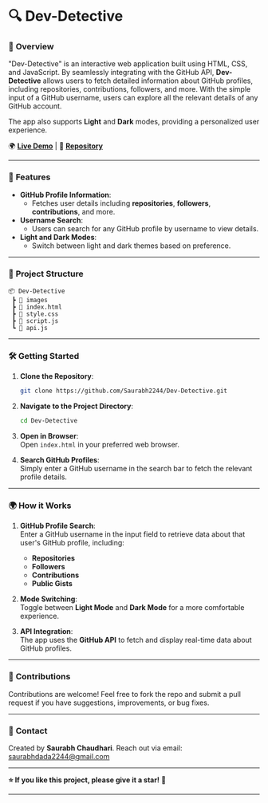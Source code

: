 # 🔍 **Dev-Detective**

### 📖 **Overview**  
"Dev-Detective" is an interactive web application built using HTML, CSS, and JavaScript. By seamlessly integrating with the GitHub API, **Dev-Detective** allows users to fetch detailed information about GitHub profiles, including repositories, contributions, followers, and more. With the simple input of a GitHub username, users can explore all the relevant details of any GitHub account.

The app also supports **Light** and **Dark** modes, providing a personalized user experience.

🌍 **[Live Demo](https://github-insight-detective.netlify.app/)** | 📂 **[Repository](https://github.com/Saurabh2244/Dev-Detective)**  

---

### 🌟 **Features**  
- **GitHub Profile Information**:  
  - Fetches user details including **repositories**, **followers**, **contributions**, and more.  
- **Username Search**:  
  - Users can search for any GitHub profile by username to view details.  
- **Light and Dark Modes**:  
  - Switch between light and dark themes based on preference.  

---

### 📂 **Project Structure**  
```
📦 Dev-Detective  
 ┣ 📂 images  
 ┣ 📜 index.html  
 ┣ 📜 style.css  
 ┣ 📜 script.js  
 ┗ 📜 api.js  
```  

---

### 🛠️ **Getting Started**  

1. **Clone the Repository**:  
   ```bash  
   git clone https://github.com/Saurabh2244/Dev-Detective.git  
   ```  

2. **Navigate to the Project Directory**:  
   ```bash  
   cd Dev-Detective  
   ```  

3. **Open in Browser**:  
   Open `index.html` in your preferred web browser.  

4. **Search GitHub Profiles**:  
   Simply enter a GitHub username in the search bar to fetch the relevant profile details.

---

### 🌍 **How it Works**  

1. **GitHub Profile Search**:  
   Enter a GitHub username in the input field to retrieve data about that user's GitHub profile, including:
   - **Repositories**  
   - **Followers**  
   - **Contributions**  
   - **Public Gists**  

2. **Mode Switching**:  
   Toggle between **Light Mode** and **Dark Mode** for a more comfortable experience.

3. **API Integration**:  
   The app uses the **GitHub API** to fetch and display real-time data about GitHub profiles.

---

### 🤝 **Contributions**  
Contributions are welcome! Feel free to fork the repo and submit a pull request if you have suggestions, improvements, or bug fixes.  

---

### 📧 **Contact**  
Created by **Saurabh Chaudhari**. Reach out via email: [saurabhdada2244@gmail.com](mailto:saurabhdada2244@gmail.com)  

---  

**⭐ If you like this project, please give it a star!** 🌟  

---

